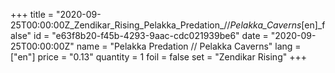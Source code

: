 +++
title = "2020-09-25T00:00:00Z_Zendikar_Rising_Pelakka_Predation_//_Pelakka_Caverns_[en]_false"
id = "e63f8b20-f45b-4293-9aac-cdc021939be6"
date = "2020-09-25T00:00:00Z"
name = "Pelakka Predation // Pelakka Caverns"
lang = ["en"]
price = "0.13"
quantity = 1
foil = false
set = "Zendikar Rising"
+++
